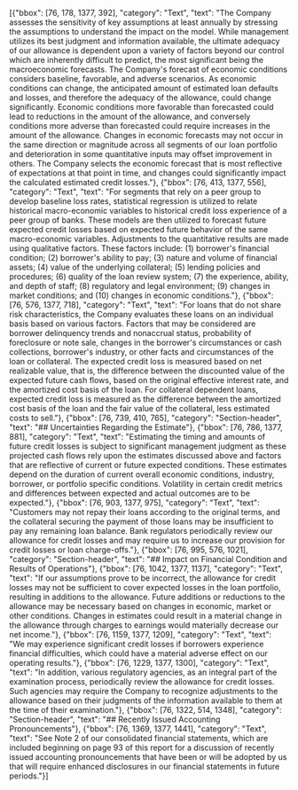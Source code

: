 [{"bbox": [76, 178, 1377, 392], "category": "Text", "text": "The Company assesses the sensitivity of key assumptions at least annually by stressing the assumptions to understand the impact on the model. While management utilizes its best judgment and information available, the ultimate adequacy of our allowance is dependent upon a variety of factors beyond our control which are inherently difficult to predict, the most significant being the macroeconomic forecasts. The Company's forecast of economic conditions considers baseline, favorable, and adverse scenarios. As economic conditions can change, the anticipated amount of estimated loan defaults and losses, and therefore the adequacy of the allowance, could change significantly. Economic conditions more favorable than forecasted could lead to reductions in the amount of the allowance, and conversely conditions more adverse than forecasted could require increases in the amount of the allowance. Changes in economic forecasts may not occur in the same direction or magnitude across all segments of our loan portfolio and deterioration in some quantitative inputs may offset improvement in others. The Company selects the economic forecast that is most reflective of expectations at that point in time, and changes could significantly impact the calculated estimated credit losses."}, {"bbox": [76, 413, 1377, 556], "category": "Text", "text": "For segments that rely on a peer group to develop baseline loss rates, statistical regression is utilized to relate historical macro-economic variables to historical credit loss experience of a peer group of banks. These models are then utilized to forecast future expected credit losses based on expected future behavior of the same macro-economic variables. Adjustments to the quantitative results are made using qualitative factors. These factors include: (1) borrower's financial condition; (2) borrower's ability to pay; (3) nature and volume of financial assets; (4) value of the underlying collateral; (5) lending policies and procedures; (6) quality of the loan review system; (7) the experience, ability, and depth of staff; (8) regulatory and legal environment; (9) changes in market conditions; and (10) changes in economic conditions."}, {"bbox": [76, 576, 1377, 718], "category": "Text", "text": "For loans that do not share risk characteristics, the Company evaluates these loans on an individual basis based on various factors. Factors that may be considered are borrower delinquency trends and nonaccrual status, probability of foreclosure or note sale, changes in the borrower's circumstances or cash collections, borrower's industry, or other facts and circumstances of the loan or collateral. The expected credit loss is measured based on net realizable value, that is, the difference between the discounted value of the expected future cash flows, based on the original effective interest rate, and the amortized cost basis of the loan. For collateral dependent loans, expected credit loss is measured as the difference between the amortized cost basis of the loan and the fair value of the collateral, less estimated costs to sell."}, {"bbox": [76, 739, 410, 765], "category": "Section-header", "text": "## Uncertainties Regarding the Estimate"}, {"bbox": [76, 786, 1377, 881], "category": "Text", "text": "Estimating the timing and amounts of future credit losses is subject to significant management judgment as these projected cash flows rely upon the estimates discussed above and factors that are reflective of current or future expected conditions. These estimates depend on the duration of current overall economic conditions, industry, borrower, or portfolio specific conditions. Volatility in certain credit metrics and differences between expected and actual outcomes are to be expected."}, {"bbox": [76, 903, 1377, 975], "category": "Text", "text": "Customers may not repay their loans according to the original terms, and the collateral securing the payment of those loans may be insufficient to pay any remaining loan balance. Bank regulators periodically review our allowance for credit losses and may require us to increase our provision for credit losses or loan charge-offs."}, {"bbox": [76, 995, 576, 1021], "category": "Section-header", "text": "## Impact on Financial Condition and Results of Operations"}, {"bbox": [76, 1042, 1377, 1137], "category": "Text", "text": "If our assumptions prove to be incorrect, the allowance for credit losses may not be sufficient to cover expected losses in the loan portfolio, resulting in additions to the allowance. Future additions or reductions to the allowance may be necessary based on changes in economic, market or other conditions. Changes in estimates could result in a material change in the allowance through charges to earnings would materially decrease our net income."}, {"bbox": [76, 1159, 1377, 1209], "category": "Text", "text": "We may experience significant credit losses if borrowers experience financial difficulties, which could have a material adverse effect on our operating results."}, {"bbox": [76, 1229, 1377, 1300], "category": "Text", "text": "In addition, various regulatory agencies, as an integral part of the examination process, periodically review the allowance for credit losses. Such agencies may require the Company to recognize adjustments to the allowance based on their judgments of the information available to them at the time of their examination."}, {"bbox": [76, 1322, 514, 1348], "category": "Section-header", "text": "## Recently Issued Accounting Pronouncements"}, {"bbox": [76, 1369, 1377, 1441], "category": "Text", "text": "See Note 2 of our consolidated financial statements, which are included beginning on page 93 of this report for a discussion of recently issued accounting pronouncements that have been or will be adopted by us that will require enhanced disclosures in our financial statements in future periods."}]